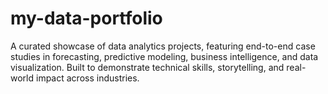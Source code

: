 # my-data-portfolio
A curated showcase of data analytics projects, featuring end-to-end case studies in forecasting, predictive modeling, business intelligence, and data visualization. Built to demonstrate technical skills, storytelling, and real-world impact across industries.
